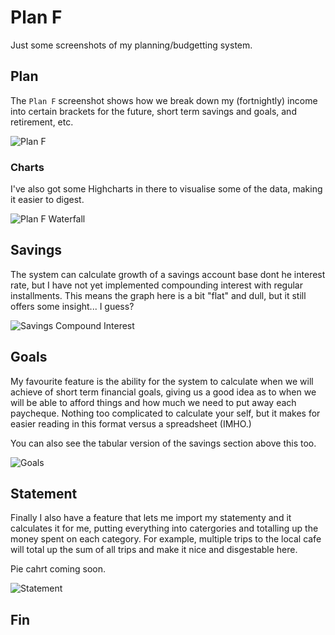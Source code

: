 # Plan F
Just some screenshots of my planning/budgetting system.

## Plan
The `Plan F` screenshot shows how we break down my (fortnightly) income into certain brackets for the future, short term savings and goals, and retirement, etc.

![Plan F](https://raw.githubusercontent.com/mrcrilly/planf/master/01.png)

### Charts
I've also got some Highcharts in there to visualise some of the data, making it easier to digest.

![Plan F Waterfall](https://raw.githubusercontent.com/mrcrilly/planf/master/02.png)

## Savings
The system can calculate growth of a savings account base dont he interest rate, but I have not yet implemented compounding interest with regular installments. This means the graph here is a bit "flat" and dull, but it still offers some insight... I guess?

![Savings Compound Interest](https://raw.githubusercontent.com/mrcrilly/planf/master/03.png)

## Goals
My favourite feature is the ability for the system to calculate when we will achieve of short term financial goals, giving us a good idea as to when we will be able to afford things and how much we need to put away each paycheque. Nothing too complicated to calculate your self, but it makes for easier reading in this format versus a spreadsheet (IMHO.)

You can also see the tabular version of the savings section above this too.

![Goals](https://raw.githubusercontent.com/mrcrilly/planf/master/05.png)

## Statement
Finally I also have a feature that lets me import my statementy and it calculates it for me, putting everything into catergories and totalling up the money spent on each category. For example, multiple trips to the local cafe will total up the sum of all trips and make it nice and disgestable here. 

Pie cahrt coming soon.

![Statement](https://raw.githubusercontent.com/mrcrilly/planf/master/04.png)

## Fin